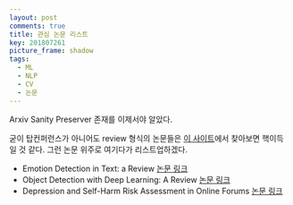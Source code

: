 ```yaml
---
layout: post
comments: true
title: 관심 논문 리스트
key: 201807261
picture_frame: shadow
tags:
  - ML
  - NLP
  - CV
  - 논문
---
```


Arxiv Sanity Preserver 존재를 이제서야 알았다.

<!--more-->

굳이 탑컨퍼런스가 아니어도 review 형식의 논문들은 [이 사이트](http://www.arxiv-sanity.com/search?q=review)에서
찾아보면 핵이득일 것 같다. 그런 논문 위주로 여기다가 리스트업하겠다.

- Emotion Detection in Text: a Review [논문 링크](https://arxiv.org/abs/1806.00674v1)
- Object Detection with Deep Learning: A Review [논문 링크](https://arxiv.org/abs/1807.05511v1)
- Depression and Self-Harm Risk Assessment in Online Forums [논문 링크](https://arxiv.org/abs/1709.01848)








